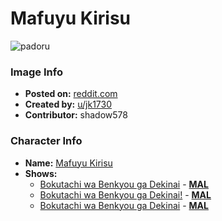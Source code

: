# Mafuyu Kirisu

![padoru](https://raw.githubusercontent.com/shadow578/Padoru-Padoru/master/Padoru/we-never-learn/we-never-learn-mafuyu-kirisu.png "Mafuyu Kirisu")

### Image Info
* **Posted on:**     [reddit.com](https://www.reddit.com/r/WeCantStudy/comments/e3w5u3/padoru_kirisu/)
* **Created by:**    [u/jk1730](https://github.com/shadow578/Padoru-Padoru/blob/master/table-of-contents/creators/ujk1730.md)
* **Contributor:**   shadow578

### Character Info
* **Name:**   [Mafuyu Kirisu](https://myanimelist.net/character/154056)
* **Shows:**
  * [Bokutachi wa Benkyou ga Dekinai](https://github.com/shadow578/Padoru-Padoru/blob/master/table-of-contents/shows/BokutachiwaBenkyougaDekinai.md) - [__MAL__](https://myanimelist.net/anime/38186/Bokutachi_wa_Benkyou_ga_Dekinai)
  * [Bokutachi wa Benkyou ga Dekinai!](https://github.com/shadow578/Padoru-Padoru/blob/master/table-of-contents/shows/BokutachiwaBenkyougaDekinai.md) - [__MAL__](https://myanimelist.net/anime/40004/Bokutachi_wa_Benkyou_ga_Dekinai)
  * [Bokutachi wa Benkyou ga Dekinai](https://github.com/shadow578/Padoru-Padoru/blob/master/table-of-contents/shows/BokutachiwaBenkyougaDekinai.md) - [__MAL__](https://myanimelist.net/manga/103890/Bokutachi_wa_Benkyou_ga_Dekinai)


